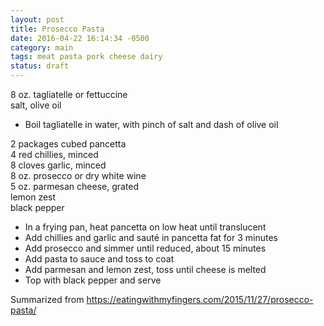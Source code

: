 ```yaml
---
layout: post
title: Prosecco Pasta
date: 2016-04-22 16:14:34 -0500
category: main
tags: meat pasta pork cheese dairy
status: draft
---
```

8 oz. tagliatelle or fettuccine  
salt, olive oil  

  * Boil tagliatelle in water, with pinch of salt and dash of olive oil

2 packages cubed pancetta  
4 red chillies, minced  
8 cloves garlic, minced  
8 oz. prosecco or dry white wine  
5 oz. parmesan cheese, grated  
lemon zest  
black pepper  

  * In a frying pan, heat pancetta on low heat until translucent
  * Add chillies and garlic and sauté in pancetta fat for 3 minutes
  * Add prosecco and simmer until reduced, about 15 minutes
  * Add pasta to sauce and toss to coat
  * Add parmesan and lemon zest, toss until cheese is melted
  * Top with black pepper and serve

Summarized from https://eatingwithmyfingers.com/2015/11/27/prosecco-pasta/  
